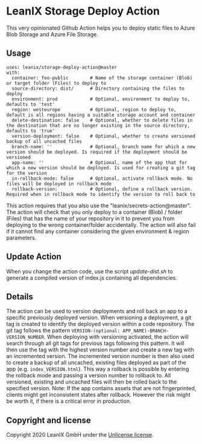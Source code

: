 # LeanIX Storage Deploy Action

This very opinionated Github Action helps you to deploy static files to Azure Blob Storage and Azure File Storage.

## Usage

```
uses: leanix/storage-deploy-action@master
with:
  container: foo-public        # Name of the storage container (Blob) or target folder (Files) to deploy to
  source-directory: dist/      # Directory containing the files to deploy
  environment: prod            # Optional, environment to deploy to, defaults to 'test'
  region: westeurope           # Optional, region to deploy to, default is all regions having a suitable storage account and container
  delete-destination: false    # Optional, whether to delete files in the destination that are no longer existing in the source directory, defaults to 'true'
  version-deployment: false    # Optional, whether to create versioned backup of all uncached files
  branch-name: ''              # Optional, branch name for which a new version should be deployed. Is required if the deployment should be versioned
  app-name: ''                 # Optional, name of the app that for which a new version should be deployed. Is used for creating a git tag for the version
  in-rollback-mode: false      # Optional, activate rollback mode. No files will be deployed in rollback mode
  rollback-version:            # Optional, define a rollback version. Required when in rollback mode to identify the version to roll back to
```

This action requires that you also use the "leanix/secrets-action@master".
The action will check that you only deploy to a container (Blob) / folder (Files) that has the name of your repository in it to prevent you from deploying to the wrong container/folder accidentally.
The action will also fail if it cannot find any container considering the given environment & region parameters.

## Update Action

When you change the action code, use the script *update-dist.sh* to generate a compiled version of index.js containing all dependencies.

## Details
The action can be used to version deployments and roll back an app to a specific previously deployed version.
When versioning a deployment, a git tag is created to identify the deployed version within a code repository. The git tag follows the pattern `VERSION-(optional: APP_NAME)-BRANCH-VERSION_NUMBER`.
When deploying with versioning activated, the action will search through all git tags for previous tags following this pattern. It will then use the tag with the highest version number and create a new tag with an incremented version.
The incremented version number is then also used to create a backup of all uncached, existing files deployed as part of the app (e.g. `index_VERSION.html`).
This way a rollback is possible by entering the rollback mode and passing a version number to rollback to. All versioned, existing and uncached files will then be rolled back to the specified version.
Note: If the app contains assets that are not fingerprinted, clients might get inconsistent states after rollback. However the risk might be worth it, if there is a critical error in production.

## Copyright and license

Copyright 2020 LeanIX GmbH under the [Unlicense license](LICENSE).
